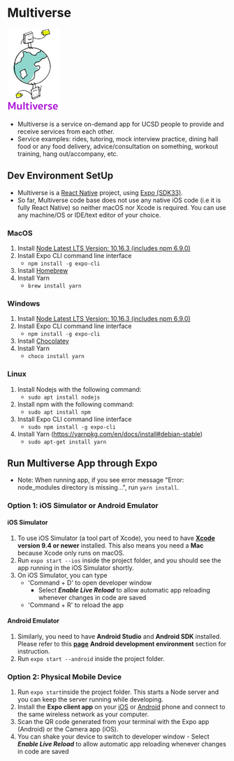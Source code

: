 # Multiverse
![alt text](./assets/icon.png)
* Multiverse is a service on-demand app for UCSD people to provide and receive services from each other.
* Service examples: rides, tutoring, mock interview practice, dining hall food or any food delivery, advice/consultation on something, workout training, hang out/accompany, etc.

## Dev Environment SetUp 
* Multiverse is a [React Native](https://facebook.github.io/react-native/docs/getting-started) project, using [Expo (SDK33)](https://docs.expo.io/versions/v33.0.0/).
* So far, Multiverse code base does not use any native iOS code (i.e it is fully React Native) so neither macOS nor Xcode is required. You can use any machine/OS or IDE/text editor of your choice.

### MacOS
1. Install [Node Latest LTS Version: 10.16.3 (includes npm 6.9.0)](https://nodejs.org/en/download/)
2. Install Expo CLI command line interface
   - `npm install -g expo-cli`
3. Install [Homebrew](https://brew.sh/)
4. Install Yarn
   - `brew install yarn`

### Windows
1. Install [Node Latest LTS Version: 10.16.3 (includes npm 6.9.0)](https://nodejs.org/en/download/)
2. Install Expo CLI command line interface
   - `npm install -g expo-cli`
3. Install [Chocolatey](https://chocolatey.org/install#installing-chocolatey)
4. Install Yarn
   - `choco install yarn`

### Linux
1. Install Nodejs with the following command:
   - `sudo apt install nodejs`
2. Install npm with the following command:
   - `sudo apt install npm`
3. Install Expo CLI command line interface
   - `sudo npm install -g expo-cli`
4. Install Yarn (https://yarnpkg.com/en/docs/install#debian-stable)
   - `sudo apt-get install yarn`

## Run Multiverse App through Expo
* Note: When running app, if you see error message "Error: node_modules directory is missing...", run `yarn install`.

### Option 1: iOS Simulator or Android Emulator
#### iOS Simulator
  1. To use iOS Simulator (a tool part of Xcode), you need to have [**Xcode**](https://apps.apple.com/us/app/xcode/id497799835?mt=12) **version 9.4 or newer** installed. This also means you need a **Mac** because Xcode only runs on macOS.
  2. Run `expo start --ios` inside the project folder, and you should see the app running in the iOS Simulator shortly. 
  3. On iOS Simulator, you can type
     - 'Command + D' to open developer window
       - Select ***Enable Live Reload*** to allow automatic app reloading whenever changes in code are saved
     - 'Command + R' to reload the app
#### Android Emulator
  1. Similarly, you need to have **Android Studio** and **Android SDK** installed. Please refer to this [**page**](https://facebook.github.io/react-native/docs/getting-started) **Android development environment** section for instruction.
  2. Run `expo start --android` inside the project folder.

### Option 2: Physical Mobile Device
  1. Run `expo start`inside the project folder. This starts a Node server and you can keep the server running while developing. 
  2. Install the **Expo client app** on your [iOS](https://apps.apple.com/us/app/expo-client/id982107779) or [Android](https://play.google.com/store/apps/details?id=host.exp.exponent) phone and connect to the same wireless network as your computer.
  3. Scan the QR code generated from your terminal with the Expo app (Android) or the Camera app (iOS).
  4. You can shake your device to switch to developer window
    - Select ***Enable Live Reload*** to allow automatic app reloading whenever changes in code are saved


